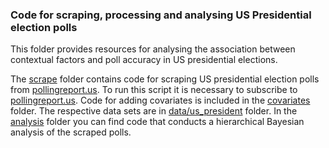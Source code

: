 ### Code for scraping, processing and analysing US Presidential election polls

This folder provides resources for analysing the association between contextual factors and poll accuracy in US presidential elections.

The [scrape](https://github.com/SinaMaria412/predictors_of_polling_errors/tree/master/us_president/scrape) folder contains code for scraping US presidential election polls from [pollingreport.us](https://www.pollingreport.us). To run this script it is necessary to subscribe to [pollingreport.us](https://www.pollingreport.us).
Code for adding covariates is included in the [covariates](https://github.com/SinaMaria412/predictors_of_polling_errors/tree/master/us_president/covariates) folder. The respective data sets are in [data/us_president](https://github.com/SinaMaria412/predictors_of_polling_errors/tree/master/data/us_president) folder. 
In the [analysis](https://github.com/SinaMaria412/predictors_of_polling_errors/tree/master/us_president/analysis) folder you can find code that conducts a hierarchical Bayesian analysis of the scraped polls.




